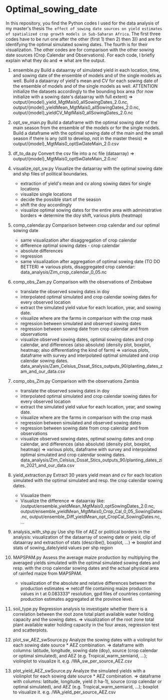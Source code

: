 # Optimal_sowing_date
In this repository, you find the Python codes I used for the data analysis of my master's thesis `The effect of sowing date sources on yield estimates of spatialized crop growth models in Sub-Saharan Africa`.
The first three codes have to be run one after the other (first 1) then 2) then 3)) and are for identifying the optimal simulated sowing dates. The fourth is for their visualization. The other codes are for comparison with the other sowing date sources (Crop Calendar and Observations). 
For each code, I briefly explain what they do and => what are the output.

1) ensemble.py
Build a dataarray of simulated yield in each location, time, and sowing date of the ensemble of models and of the single models as well.
Build a dataarray of yield's mean and CV for each sowing date of the ensemble of models and of the single models as well. 
ATTENTION initialize the datasets accordingly to the bounding box area (for now initialize with a sowing date's dataarray with full extent)
 => output/{model}_yield_MgtMais0_allSowingDates_2.0.nc,
		output/{model}_yieldMean_MgtMais0_allSowingDates_2.0.nc, output/{model}_yieldCV_MgtMais0_allSowingDates_2.0.nc

2) opt_sw_main.py
Build a dataframe with the optimal sowing date of the main season from the ensemble of the models or for the single models.
Build a dataframe with the optimal sowing date of the main and the small season if there is any (still to develop, not in the master thesis)
 => output/{model}_MgtMais0_optSwDateMain_2.0.csv

3) df_to_da.py
Convert the csv file into a nc file (dataarray)
 => output/{model}_MgtMais0_optSwDateMain_2.0.nc'

4) visualize_opt_sw.py
Visualize the dataarray with the optimal sowing date and shp files of political boundaries.
	- extraction of yield's mean and cv along sowing dates for single locations
	- visualize single locations
	- decide the possible start of the season
	- shift the doy accordingly
	- visualize optimal sowing dates for the entire area with administrative borders
 => determine the doy shift, various plots (heatmap)

5) comp_calendar.py
Comparison between crop calendar and our optimal sowing date
	- same visualization after disaggregation of crop calendar
	- difference optimal sowing dates - crop calendar
	- absolute differences
	- regression
	- same visualization after aggregation of optimal sowing date (TO DO BETTER)
 => various plots, disaggregated crop calendar: data_analysis/Zim_crop_calendar_0_05.nc

6) comp_obs_Zam.py
Comparison with the observations of Zimbabwe
	- translate the observed sowing dates in doy
	- interpolated optimal simulated and crop calendar sowing dates for every observed location
	- extract the simulated yield value for each location, year, and sowing date.
	- visualize where are the farms in comparison with the crop mask
	- regression between simulated and observed sowing dates
	- regression between sowing date from crop calendar and from observations
	- visualize observed sowing dates, optimal sowing dates and crop calendar, and differences (also absolute) (density plot, boxplot, heatmap; also differentiating the kind of farm)
 => various plots, dataframe with survey and interpolated optimal simulated and crop calendar sowing dates. data_analysis/Zam_Celsius_Dssat_Stics_outputs_90/planting_dates_zam_and_our_data.csv

7) comp_obs_Zim.py
Comparison with the observations Zambia 
	- translate the observed sowing dates in doy
	- interpolated optimal simulated and crop calendar sowing dates for every observed location
	- extract the simulated yield value for each location, year, and sowing date.
	- visualize where are the farms in comparison with the crop mask
	- regression between simulated and observed sowing dates
	- regression between sowing date from crop calendar and from observations
	- visualize observed sowing dates, optimal sowing dates and crop calendar, and differences (also absolute) (density plot, boxplot, heatmap)
 => various plots, dataframe with survey and interpolated optimal simulated and crop calendar sowing dates. data_analysis/Zim_Celsius_Dssat_Stics_outputs_90/planting_dates_zim_2021_and_our_data.csv 


8) yield_extraction.py
Extract 30 years yield mean and cv for each location simulated with the optimal simulated and resp. the crop calendar sowing dates.
	- Visualize them
	- Visualize the difference
 => dataarray like: /output/ensemble_yieldMean_MgtMais0_optSowingDates_2.0.nc, output/ensemble_yieldMean_MgtMais0_Crop_Cal_0_05_SowingDates.nc, output/ensemble_Diff_yieldMean_opt_CropCal_SowingDates.nc, ...

9) analysis_with_shp.py
Use shp file of AEZ or political borders in the analysis: visualization of the dataarray of sowing date or yield, clip of dataarray and extraction of stats (describe(), boxplot, ...)
 => boxplot and stats of sowing_date/yield values per shp region

10) MAPSPAM.py
Assess the average maize production by multiplying the averaged yields simulated with the optimal simulated sowing dates and resp. with the crop calendar sowing dates and the actual physical area of rainfed maize from MAPSPAM.
	- visualization of the absolute and relative differences between the production estimates
 => netcdf file containing maize production values in t at 0.083333° resolution, gpd files of countries containing production estimates aggregated at the province level.

11) soil_type.py
Regression analysis to investigate whether there is a correlation between the root zone total plant available water holding capacity and the sowing dates.
 => visualization of the root zone total plant available water holding capacity in the four areas, regression test and scatterplots.

12) plot_sw_AEZ_swSource.py
Analyze the sowing dates with a violinplot for each sowing date source * AEZ combination.
=> dataframe with columns: latitude, longitude, sowing date (doy), source (crop calendar or optimal simulated), and AEZ (e.g. Tropical_warm_semiarid, ...); violinplot to visualize it. e.g. /WA_sw_per_source_AEZ.csv

13) plot_yield_AEZ_swSource.py
Analyze the simulated yields with a violinplot for each sowing date source * AEZ combination.
=> dataframe with columns: latitude, longitude, yield (t ha-1), source (crop calendar or optimal simulated), and AEZ (e.g. Tropical_warm_semiarid, ...); boxplot to visualize it. e.g. /WA_yield_per_source_AEZ.csv
